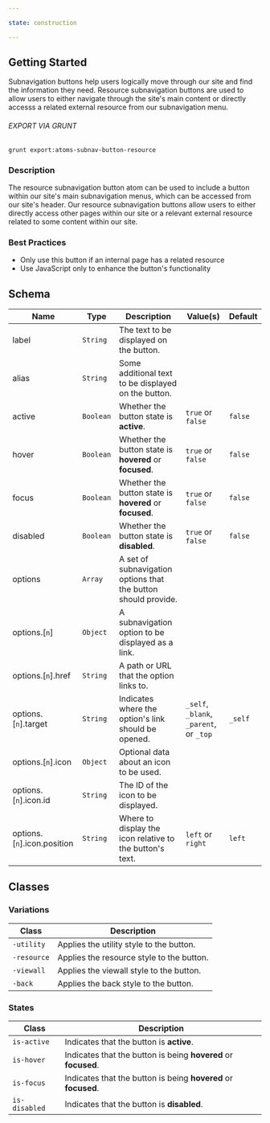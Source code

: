 ```yaml
---

state: construction

---
```


## Getting Started

Subnavigation buttons help users logically move through our site and find the information they need. Resource subnavigation buttons are used to allow users to either navigate through the site's main content or directly accesss a related external resource from our subnavigation menu.

###### EXPORT VIA GRUNT

```
grunt export:atoms-subnav-button-resource
```


### Description

The resource subnavigation button atom can be used to include a button within our site's main subnavigation menus, which can be accessed from our site's header. Our resource subnavigation buttons allow users to either directly access other pages within our site or a relevant external resource related to some content within our site.


### Best Practices

- Only use this button if an internal page has a related resource
- Use JavaScript only to enhance the button's functionality


## Schema

| Name                          | Type      | Description                                                     | Value(s)                                | Default     |
|-------------------------------|-----------|-----------------------------------------------------------------|-----------------------------------------|-------------|
| label                         | `String`  | The text to be displayed on the button.                         |                                         |             |
| alias                         | `String`  | Some additional text to be displayed on the button.             |                                         |             |
| active                        | `Boolean` | Whether the button state is **active**.                         | `true` or `false`                       | `false`     |
| hover                         | `Boolean` | Whether the button state is **hovered** or **focused**.         | `true` or `false`                       | `false`     |
| focus                         | `Boolean` | Whether the button state is **hovered** or **focused**.         | `true` or `false`                       | `false`     |
| disabled                      | `Boolean` | Whether the button state is **disabled**.                       | `true` or `false`                       | `false`     |
| options                       | `Array`   | A set of subnavigation options that the button should provide.  |                                         |             |
| options.[`n`]                 | `Object`  | A subnavigation option to be displayed as a link.               |                                         |             |
| options.[`n`].href            | `String`  | A path or URL that the option links to.                         |                                         |             |
| options.[`n`].target          | `String`  | Indicates where the option's link should be opened.             | `_self`, `_blank`, `_parent`, or `_top` | `_self`     |
| options.[`n`].icon            | `Object`  | Optional data about an icon to be used.                         |                                         |             |
| options.[`n`].icon.id         | `String`  | The ID of the icon to be displayed.                             |                                         |             |
| options.[`n`].icon.position   | `String`  | Where to display the icon relative to the button's text.        | `left` or `right`                       | `left`      |


## Classes

### Variations

| Class           | Description                                     |
|-----------------|-------------------------------------------------|
| `-utility`      | Applies the utility style to the button.        |
| `-resource`     | Applies the resource style to the button.       |
| `-viewall`      | Applies the viewall style to the button.        |
| `-back`         | Applies the back style to the button.           |

### States

| Class             | Description                                                           |
|-------------------|-----------------------------------------------------------------------|
| `is-active`       | Indicates that the button is **active**.                              |
| `is-hover`        | Indicates that the button is being **hovered** or **focused**.        |
| `is-focus`        | Indicates that the button is being **hovered** or **focused**.        |
| `is-disabled`     | Indicates that the button is **disabled**.                            |
